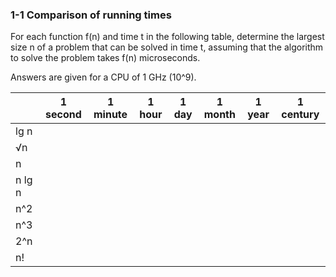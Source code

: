 ### 1-1 Comparison of running times

For each function f(n) and time t in the following table, determine the largest size n of a problem that can be solved in time t, assuming that the algorithm to solve the problem takes f(n) microseconds.

Answers are given for a CPU of 1 GHz (10^9).

|        | 1 second | 1 minute | 1 hour | 1 day | 1 month | 1 year | 1 century |
|--------|----------|----------|--------|-------|---------|--------|-----------|
| lg n   |          |          |        |       |         |        |           |
|  √n    |          |          |        |       |         |        |           |
|   n    |          |          |        |       |         |        |           |
| n lg n |          |          |        |       |         |        |           |
|  n^2   |          |          |        |       |         |        |           |
|  n^3   |          |          |        |       |         |        |           |
|  2^n   |          |          |        |       |         |        |           |
|  n!    |          |          |        |       |         |        |           |